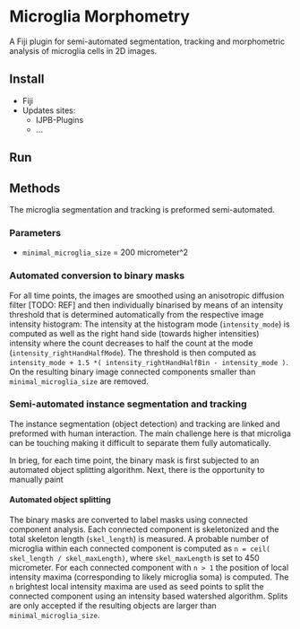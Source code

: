# Microglia Morphometry

A Fiji plugin for semi-automated segmentation, tracking and morphometric analysis of microglia cells in 2D images.

## Install

- Fiji
- Updates sites:
    - IJPB-Plugins 
    - ...

## Run

## Methods

The microglia segmentation and tracking is preformed semi-automated.

### Parameters

- `minimal_microglia_size` = 200 micrometer^2


### Automated conversion to binary masks

For all time points, the images are smoothed using an anisotropic diffusion filter [TODO: REF] and then individually binarised by means of an intensity threshold that is determined automatically from the respective image intensity histogram: The intensity at the histogram mode (`intensity_mode`) is computed as well as the right hand side (towards higher intensities) intensity where the count decreases to half the count at the mode (`intensity_rightHandHalfMode`). The threshold is then computed as `intensity_mode + 1.5 *( intensity_rightHandHalfBin - intensity_mode )`. On the resulting binary image connected components smaller than `minimal_microglia_size` are removed.

### Semi-automated instance segmentation and tracking

The instance segmentation (object detection) and tracking are linked and preformed with human interaction. The main challenge here is that microliga can be touching making it difficult to separate them fully automatically. 

In brieg, for each time point, the binary mask is first subjected to an automated object splitting algorithm. Next, there is the opportunity to manually paint 

#### Automated object splitting

The binary masks are converted to label masks using connected component analysis. Each connected component is skeletonized and the total skeleton length (`skel_length`) is measured. A probable number of microglia within each connected component is computed as `n = ceil( skel_length / skel_maxLength)`, where `skel_maxLength` is set to 450 micrometer. For each connected component with `n > 1` the position of local intensity maxima (corresponding to likely microglia soma) is computed. The `n` brightest local intensity maxima are used as seed points to split the connected component using an intensity based watershed algorithm. Splits are only accepted if the resulting objects are larger than `minimal_microglia_size`.

###






